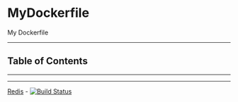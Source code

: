 # MyDockerfile

My Dockerfile

---

## Table of Contents

<!-- vim-markdown-toc GFM -->

<!-- vim-markdown-toc -->

---

<!-- Object info -->

---

[Redis](https://github.com/YHYJ/MyDockerfile/tree/redis) - [![Build Status](https://travis-ci.org/YHYJ/MyDockerfile.svg?branch=redis)](https://travis-ci.org/YHYJ/MyDockerfile)
